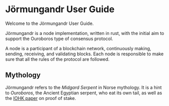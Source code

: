 # Jörmungandr User Guide

Welcome to the Jörmungandr User Guide.

Jörmungandr is a node implementation, written in rust, with the
initial aim to support the Ouroboros type of consensus protocol.

A node is a participant of a blockchain network, continuously making,
sending, receiving, and validating blocks. Each node is responsible
to make sure that all the rules of the protocol are followed.

## Mythology

Jörmungandr refers to the _Midgard Serpent_ in Norse mythology. It is a hint to
_Ouroboros_, the Ancient Egyptian serpent, who eat its own tail, as well as the
[IOHK paper](https://eprint.iacr.org/2016/889.pdf) on proof of stake.
